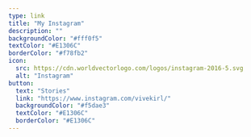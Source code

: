 ```yaml
---
type: link
title: "My Instagram"
description: ""
backgroundColor: "#fff0f5"
textColor: "#E1306C"
borderColor: "#f78fb2"
icon:
  src: https://cdn.worldvectorlogo.com/logos/instagram-2016-5.svg
  alt: "Instagram"
button: 
  text: "Stories"
  link: "https://www.instagram.com/vivekirl/"
  backgroundColor: "#f5dae3"
  textColor: "#E1306C"
  borderColor: "#E1306C"
---
```

